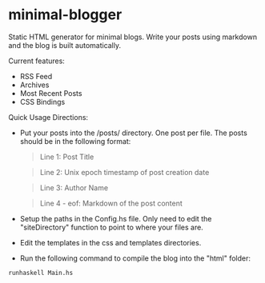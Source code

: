 minimal-blogger
===============

Static HTML generator for minimal blogs. Write your posts using markdown and the blog is built automatically.

Current features:
* RSS Feed 
* Archives 
* Most Recent Posts 
* CSS Bindings

Quick Usage Directions:

* Put your posts into the /posts/ directory. One post per file. The posts should be in the following format:
    
    > Line 1: Post Title

    > Line 2: Unix epoch timestamp of post creation date
    
    > Line 3: Author Name
    
    > Line 4 - eof: Markdown of the post content

* Setup the paths in the Config.hs file. Only need to edit the "siteDirectory" function to point to where your files are.

* Edit the templates in the css and templates directories.

* Run the following command to compile the blog into the "html" folder:

```haskell
runhaskell Main.hs
```
